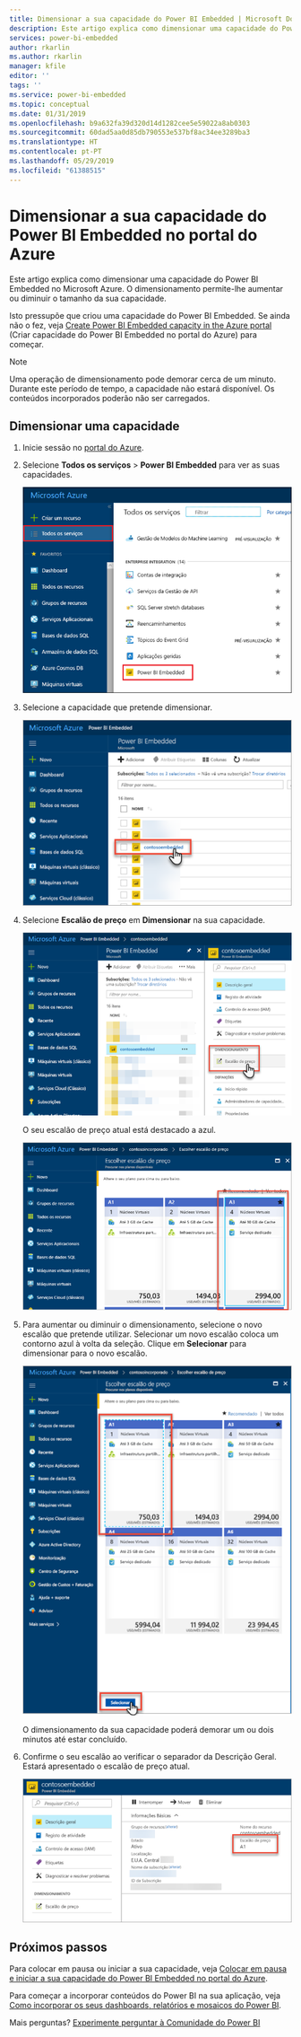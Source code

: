 ```yaml
---
title: Dimensionar a sua capacidade do Power BI Embedded | Microsoft Docs
description: Este artigo explica como dimensionar uma capacidade do Power BI Embedded no Microsoft Azure.
services: power-bi-embedded
author: rkarlin
ms.author: rkarlin
manager: kfile
editor: ''
tags: ''
ms.service: power-bi-embedded
ms.topic: conceptual
ms.date: 01/31/2019
ms.openlocfilehash: b9a632fa39d320d14d1282cee5e59022a8ab0303
ms.sourcegitcommit: 60dad5aa0d85db790553e537bf8ac34ee3289ba3
ms.translationtype: HT
ms.contentlocale: pt-PT
ms.lasthandoff: 05/29/2019
ms.locfileid: "61388515"
---
```

# <a name="scale-your-power-bi-embedded-capacity-in-the-azure-portal"></a>Dimensionar a sua capacidade do Power BI Embedded no portal do Azure

Este artigo explica como dimensionar uma capacidade do Power BI Embedded no Microsoft Azure. O dimensionamento permite-lhe aumentar ou diminuir o tamanho da sua capacidade.

Isto pressupõe que criou uma capacidade do Power BI Embedded. Se ainda não o fez, veja [Create Power BI Embedded capacity in the Azure portal](azure-pbie-create-capacity.md) (Criar capacidade do Power BI Embedded no portal do Azure) para começar.

> [!NOTE]
> Uma operação de dimensionamento pode demorar cerca de um minuto. Durante este período de tempo, a capacidade não estará disponível. Os conteúdos incorporados poderão não ser carregados.

## <a name="scale-a-capacity"></a>Dimensionar uma capacidade

1. Inicie sessão no [portal do Azure](https://portal.azure.com/).

2. Selecione **Todos os serviços** > **Power BI Embedded** para ver as suas capacidades.

    ![Todos os serviços no portal do Azure](media/azure-pbie-scale-capacity/azure-portal-more-services.png)

3. Selecione a capacidade que pretende dimensionar.

    ![Lista de capacidades do Power BI Embedded no portal do Azure](media/azure-pbie-scale-capacity/azure-portal-capacity-list.png)

4. Selecione **Escalão de preço** em **Dimensionar** na sua capacidade.

    ![Opção Escalão de preço em Dimensionar](media/azure-pbie-scale-capacity/azure-portal-scale-pricing-tier.png)

    O seu escalão de preço atual está destacado a azul.

    ![O escalão de preço atual tem um contorno a azul](media/azure-pbie-scale-capacity/azure-portal-current-tier.png)

5. Para aumentar ou diminuir o dimensionamento, selecione o novo escalão que pretende utilizar. Selecionar um novo escalão coloca um contorno azul à volta da seleção. Clique em **Selecionar** para dimensionar para o novo escalão.

    ![Selecionar o novo escalão](media/azure-pbie-scale-capacity/azure-portal-select-new-tier.png)

    O dimensionamento da sua capacidade poderá demorar um ou dois minutos até estar concluído.

6. Confirme o seu escalão ao verificar o separador da Descrição Geral. Estará apresentado o escalão de preço atual.

    ![Confirmar o escalão atual](media/azure-pbie-scale-capacity/azure-portal-confirm-tier.png)

## <a name="next-steps"></a>Próximos passos

Para colocar em pausa ou iniciar a sua capacidade, veja [Colocar em pausa e iniciar a sua capacidade do Power BI Embedded no portal do Azure](azure-pbie-pause-start.md).

Para começar a incorporar conteúdos do Power BI na sua aplicação, veja [Como incorporar os seus dashboards, relatórios e mosaicos do Power BI](https://powerbi.microsoft.com/documentation/powerbi-developer-embedding-content/).

Mais perguntas? [Experimente perguntar à Comunidade do Power BI](http://community.powerbi.com/)
